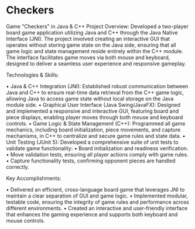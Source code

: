 # Checkers
Game "Checkers" in Java &amp; C++
Project Overview:
Developed a two-player board game application utilizing Java and C++ through the Java Native Interface (JNI). The project involved creating an interactive GUI that operates without storing game state on the Java side, ensuring that all game logic and state management reside entirely within the C++ module. The interface facilitates game moves via both mouse and keyboard, designed to deliver a seamless user experience and responsive gameplay.

Technologies & Skills:

 • Java & C++ Integration (JNI): Established robust communication between Java and C++ to ensure real-time data retrieval from the C++ game logic, allowing Java to access game state without local storage on the Java module side.
 • Graphical User Interface (Java Swing/JavaFX): Designed and implemented a responsive and interactive GUI, featuring board and piece displays, enabling player moves through both mouse and keyboard controls.
 • Game Logic & State Management (C++): Programmed all game mechanics, including board initialization, piece movements, and capture mechanisms, in C++ to centralize and secure game rules and state data.
 • Unit Testing (JUnit 5): Developed a comprehensive suite of unit tests to validate game functionality:
 • Board initialization and readiness verification.
 • Move validation tests, ensuring all player actions comply with game rules.
 • Capture functionality tests, confirming opponent pieces are handled correctly.

Key Accomplishments:

 • Delivered an efficient, cross-language board game that leverages JNI to maintain a clear separation of GUI and game logic.
 • Implemented modular, testable code, ensuring the integrity of game rules and performance across different environments.
 • Created an interactive and user-friendly interface that enhances the gaming experience and supports both keyboard and mouse controls.
